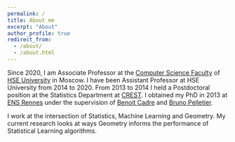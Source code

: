 ```yaml
---
permalink: /
title: About me
excerpt: "About"
author_profile: true
redirect_from: 
  - /about/
  - /about.html
---
```



Since 2020, I am Associate Professor at the [Computer Science Faculty](https://cs.hse.ru/en/) of [HSE University](https://www.hse.ru/en/) in Moscow. I have been Assistant Professor at HSE University from 2014 to 2020. From 2013 to 2014 I held a Postdoctoral position at the Statistics Department at [CREST](https://crest.science/research/research-fields/statistics/?ul_filter_wp_capabilities=people_faculty). I obtained my PhD in 2013 at [ENS Rennes](https://www.ens-rennes.fr)  under the supervision of [Benoit Cadre](https://perso.univ-rennes2.fr/benoit.cadre) and [Bruno Pelletier](http://pelletierb.perso.math.cnrs.fr/index.html).

I work at the intersection of Statistics, Machine Learning and Geometry. My current research looks at ways Geometry informs the performance of Statistical Learning algorithms.
